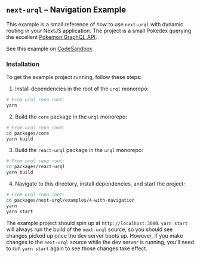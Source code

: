 ## `next-urql` – Navigation Example

This example is a small reference of how to use `next-urql` with dynamic routing in your NextJS application. The project is a small Pokedex querying the excellent [Pokemon GraphQL API](https://github.com/lucasbento/graphql-pokemon).

See this example on [CodeSandbox](https://codesandbox.io/s/next-urql-pokedex-oqj3x).

### Installation

To get the example project running, follow these steps:

1. Install dependencies in the root of the `urql` monorepo:

```sh
# From urql repo root:
yarn
```

2. Build the `core` package in the `urql` monorepo:

```sh
# From urql repo root:
cd packages/core
yarn build
```

3. Build the `react-urql` package in the `urql` monorepo:

```sh
# From urql repo root:
cd packages/react-urql
yarn build
```

4. Navigate to this directory, install dependencies, and start the project:

```sh
# From urql repo root:
cd packages/next-urql/examples/4-with-navigation
yarn
yarn start
```

The example project should spin up at `http://localhost:3000`. `yarn start` will always run the build of the `next-urql` source, so you should see changes picked up once the dev server boots up. However, if you make changes to the `next-urql` source while the dev server is running, you'll need to run `yarn start` again to see those changes take effect.
